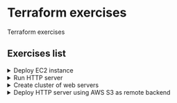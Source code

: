 # Terraform exercises
Terraform exercises

## Exercises list

<details>
<summary>Deploy EC2 instance</summary>

**Task:**
- deploy EC2 instance with Terraform

**Directory**: `deploy-ec2`
<details>
<summary>Create configuration file</summary>

```bash
touch server.tf
```
</details>

<details>
<summary>Use AWS provider</summary>

```hcl
provider "aws" {
  region = "eu-central-1"
}
```
</details>

<details>
<summary>Add AWS AMI Datasource</summary>

- use `data "<PROVIDER>_<DATASOURCE_TYPE>" "<NAME>" {}` syntax
</details>

<details>
<summary>Add EC2 instance</summary>

- use `resource "<PROVIDER>_<RESOURCE_TYPE>" "<LOCAL_NAME>" {}` syntax
- use arguments:
  - `ami` use datasource reference syntax - `data.<PROVIDER>_<TYPE>.<NAME>.<ATTRIBUTE>`
  - `instance_type`
  - `tags.Name` - set EC2 instance name
</details>

<details>
<summary>Initialize providers</summary>

```bash
terraform init
```
</details>

<details>
<summary>Plan deployment</summary>

```bash
terraform plan
```
</details>

<details>
<summary>Apply deployment</summary>

```bash
terraform apply
```
</details>

<details>
<summary>Destroy deployment</summary>

```bash
terraform destroy
```
</details>
<hr>
</details>
<details>
<summary>Run HTTP server</summary>

**Task:**
- deploy EC2 instance with HTTP server
- output IP address

![http server](./http-server/http-server.png)

**Directory**: `http-server`

<details>
<summary>Use aws provider</summary>

```hcl
provider "aws" {
  region = "eu-central-1"
}
```
</details>

<details>
<summary>Add AMI data source</summary>

- use arguments:
  - `owners`
  - `most_recent`
  - `filter` block by name

```hcl
data "aws_ami" "ubuntu" {
  owners = ["099720109477"] # AWS account ID of Canonical
  most_recent = true
  filter = {
    name = "name"
    values = ["ubuntu/images/hvm-ssd/ubuntu-bionic-18.04-amd64-server-*"]
  }
}
```
</details>

<details>
<summary>Add security group resource</summary>

- use arguments:
  - `name` - name of the security group
  - `ingress` - incoming traffic configuration
    - `from_port` - `to_port` - open ports range
    - `protocol`
    - `cidr_blocks` - CIDR block for incoming IP addresses
</details>

<details>
<summary>Add EC2 instance</summary>

- `ami` - use from resource
- `instance_type`
- `vpc_security_group_ids` - use `id` of previously created security group  
- `user_data` - for running custom script after deploying, use heredoc syntax  
- `tags.Name` - name on AWS
</details>

<details>
<summary>Use input variable for port</summary>

- use `varaible` syntax
  - `description`
  - `default`
  - `type`
- use variable reference (`var.<VARIABLE_NAME>`) in security group
- use interpolation `"${...}"` in `user_data`
</details>

<details>
<summary>Use output for instance IP</summary>

- use `output "<NAME>" {value, description}` syntax
</details>

<hr>
</details>

<details>
<summary>Create cluster of web servers</summary>

**Task:**
- deploy cluster of http servers

![cluster of http servers](http-server-cluster/http-server-cluster.drawio.png)

**Directory**: `http-server-cluster`

<details>
<summary>Solution</summary>

<details>
<summary>Use AWS provider</summary>

- use `provider "<PROVIDER_NAME>" {}` syntax
- use `eu-cental-1` region
</details>

<details>
<summary>Create AMI Data source for Launch Configuration</summary>

- use `data "<PROVIDER>_<DATASOURCE_TYPE>" "LOCAL_NAME"` syntax
- use Canonical owner id
- use most recent image
- use Ubuntu 18.04 for name filter
</details>

<details>
<summary>Use input variable for security group http port</summary>

- use `variable "<NAME>" {}` syntax
- use port `8080` as default value
- add description
</details>

<details>
<summary>Create Security Group for Launch Configuration</summary>

- add name
- use port value from variable
- allow incoming traffic from all IPs to port from variable
</details>

<details>
<summary>Create Launch Configuration for Auto Scaling Group</summary>

- use image id from AMI datasource
- use `t2.micro` instance type
- use id of previously created security group
- use `user_data` for starting httpd server with port from variable 
- use `create_before_destroy` lifecycle settings because
  - launch configuration is immutable
  - we need create new launch configuration before destroying old
  - by default Terraform destroys old resource than creates new

</details>

<details>
<summary>Fetch default VPC for Subnet ids</summary>

- use default VPC
</details>

<details>
<summary>Fetch Subnet ids from default VPC for AWG</summary>

- use VPC id

</details>

<details>
<summary>Create Auto Scaling Group</summary>

- set VPC zone identifier from Subnet ids
- use previously created launch configuration
- deploy from 2 to 10 instances
- add name with `tag.key = 'Name'`, use `propagate_at_launch` to propagate tag to EC2 instances
- use launch configuration name as `name_prefix` to re-create ASG if launch configuration was changed
- set health check type
- set target group ARNs

</details>

<details>
<summary>Create Load balancer</summary>

- add name
- use Application LB type
- use previously created subnets ids as value for `subnets` 
- use security group

</details>

<details>
<summary>Create Load balancer listener</summary>

- set Load Balancer ARN
- set protocol
- set port
- set fixed response as default action
  - set content type
  - set message body
  - set status code
</details>

<details>
<summary>Create Security group for Load balancer</summary>

- set name
- configure incoming traffic
  - allow tcp traffic from all ips
  - open 80 port
- configure outgoing traffic
  - allow all outbound requests
</details>

<details>
<summary>Create Target group</summary>

- set name
- set port from env var for HTTP server
- set protocol
- set VPC id
- set health check parameters
  - path
  - protocol
  - matcher (port number)
  - interval
  - timeout
  - healthy threshold
  - unhealthy threshold
</details>

<details>
<summary>ALB Listener Rule</summary>

- set ALB Listener ARN
- set priority
- set path pattern to condition
- set action
  - forward to ALB Target Group

</details>

<details>
<summary>Output ALB DNS name</summary>

- use `dns_name` attribute
- add description

</details>

</details>

<hr>
</details>

<details>
<summary>Deploy HTTP server using AWS S3 as remote backend</summary>

**Task:**
- deploy HTTP server using AWS S3 as remote backend

**Directory:** `remote-backend`

<details>
<summary>Solution</summary>

<details>
<summary>Create directory structure</summary>

```text
- prod
  - services
    - http-server
      - variables.tf
      - outputs.tf
      - main.tf
- global
  - s3
    - outputs.tf
    - main.tf

```
</details>

<details>
<summary>Use AWS provider</summary>

- use `eu-central-1` region
</details>

<details>
<summary>Create S3 Bucket for storing state file</summary>

- set `bucket` (name on AWS side) - must be globally unique
- use `prevent_destroy` lifecycle setting
- enable versioning
- use AES256 server-side encryption
</details>

<details>
<summary>Create DynamoDB table for locking</summary>

- set name
- set billing mode
- set hash key
- set attribute
</details>

<details>
<summary>Apply changes</summary>

- apply changes to create infrastructure for remote backend
</details>

<details>
<summary>Add S3 backend configuration to separate file</summary>

- set `bucket` value - bucket name
- set region
- set DynamoDB table name
- encrypt bucket
</details>

<details>
<summary>Add path to state file to <code>terraform</code> block</summary>

- set `key` - state file path
</details>

<details>
<summary>Init terraform to copy state to remote backend</summary>

- use `terraform init -backend-config=backend.hcl` command
- local backend will be copied to S3
</details>

<details>
<summary>Add outputs</summary>

- S3 Bucket arn
- DynamoDB table name
</details>

</details>
<hr>
</details>

